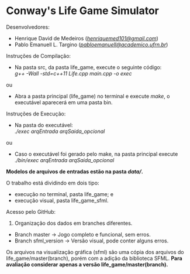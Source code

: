 # Conway's Life Game Simulator

Desenvolvedores:
- Henrique David de Medeiros	(*henriquemed101@gmail.com*)
- Pablo Emanuell L. Targino	(*pabloemanuell@academico.ufrn.br*)

Instruções de Compilação:
	
- Na pasta src, da pasta life_game, execute o seguinte código:<br>
*g++ -Wall -std=c++11 Life.cpp main.cpp -o exec*

ou 

- Abra a pasta principal (life_game) no terminal e execute *make*, o executável aparecerá em uma pasta bin.

Instruções de Execução:

- Na pasta do executável:<br>
*./exec arqEntrada arqSaida_opcional*

ou

- Caso o executável foi gerado pelo make, na pasta principal execute <br>*./bin/exec arqEntrada arqSaida_opcional*


**Modelos de arquivos de entradas estão na pasta *data/*.**

O trabalho está dividindo em dois tipo:
- execução no terminal, pasta life_game; e
- execução visual, pasta life_game_sfml.


Acesso pelo GitHub:
1. Organização dos dados em branches diferentes.
- Branch master -> Jogo completo e funcional, sem erros.
- Branch sfml_version -> Versão visual, pode conter alguns erros.


Os arquivos na visualização gráfica (sfml) são uma cópia dos arquivos do life_game/master(branch), porém com a adição da biblioteca SFML. **Para avaliação considerar apenas a versão life_game/master(branch).**
